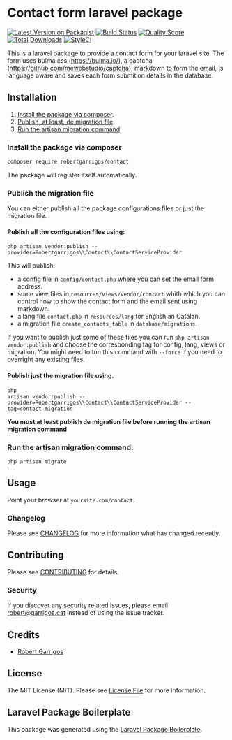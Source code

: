 # Contact form laravel package

[![Latest Version on Packagist](https://img.shields.io/packagist/v/robertgarrigos/contact.svg?style=flat-square)](https://packagist.org/packages/robertgarrigos/contact)
[![Build Status](https://img.shields.io/travis/robertgarrigos/contact/master.svg?style=flat-square)](https://travis-ci.org/robertgarrigos/contact)
[![Quality Score](https://img.shields.io/scrutinizer/g/robertgarrigos/contact.svg?style=flat-square)](https://scrutinizer-ci.com/g/robertgarrigos/contact)
[![Total Downloads](https://img.shields.io/packagist/dt/robertgarrigos/contact.svg?style=flat-square)](https://packagist.org/packages/robertgarrigos/contact)
[![StyleCI](https://github.styleci.io/repos/196822853/shield?branch=master)](https://github.styleci.io/repos/196822853)

This is a laravel package to provide a contact form for your laravel site. The form uses bulma css (https://bulma.io/), a captcha (https://github.com/mewebstudio/captcha), markdown to form the email, is language aware and saves each form submition details in the database.

## Installation

1. [Install the package via composer](#install-the-package-via-composer).
2. [Publish, at least, de migration file](#publish-the-migration-file).
3. [Run the artisan migration command](#run-the-artisan-migration-command).

### Install the package via composer

```bash
composer require robertgarrigos/contact
```
The package will register itself automatically.

### Publish the migration file

You can either publish all the package configurations files or just the migration file.

#### Publish all the configuration files using:
```
php artisan vendor:publish --provider=Robertgarrigos\\Contact\\ContactServiceProvider
```
This will publish:

* a config file in `config/contact.php` where you can set the email form address.
* some view files in `resources/views/vendor/contact` whith which you can control how to show the contact form and the email sent using markdown.
* a lang file `contact.php` in `resources/lang` for English an Catalan.
* a migration file `create_contacts_table` in `database/migrations`.

If you want to publish just some of these files you can run `php artisan vendor:publish` and choose the corresponding tag for config, lang, views or migration. You might need to tun this command with `--force` if you need to overright any existing files.

#### Publish just the migration file using.

```
php 
artisan vendor:publish --provider=Robertgarrigos\\Contact\\ContactServiceProvider --tag=contact-migration
```

**You must at least publish de migration file before running the artisan migration command**

### Run the artisan migration command.

`php artisan migrate`


## Usage

Point your browser at `yoursite.com/contact`.

### Changelog

Please see [CHANGELOG](CHANGELOG.md) for more information what has changed recently.

## Contributing

Please see [CONTRIBUTING](CONTRIBUTING.md) for details.

### Security

If you discover any security related issues, please email robert@garrigos.cat instead of using the issue tracker.

## Credits

- [Robert Garrigos](https://github.com/robertgarrigos)

## License

The MIT License (MIT). Please see [License File](LICENSE.md) for more information.

## Laravel Package Boilerplate

This package was generated using the [Laravel Package Boilerplate](https://laravelpackageboilerplate.com).
